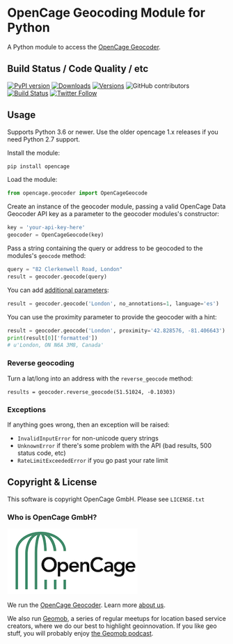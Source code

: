 
# OpenCage Geocoding Module for Python

A Python module to access the [OpenCage Geocoder](https://opencagedata.com/).

## Build Status / Code Quality / etc

[![PyPI version](https://badge.fury.io/py/opencage.svg)](https://badge.fury.io/py/opencage)
[![Downloads](https://pepy.tech/badge/opencage/month)](https://pepy.tech/project/opencage)
[![Versions](https://img.shields.io/pypi/pyversions/opencage)](https://pypi.org/project/opencage/)
![GitHub contributors](https://img.shields.io/github/contributors/opencagedata/python-opencage-geocoder)
[![Build Status](https://travis-ci.com/OpenCageData/python-opencage-geocoder.svg?branch=master)](https://travis-ci.com/OpenCageData/python-opencage-geocoder)
[![Twitter Follow](https://img.shields.io/twitter/follow/OpenCage?label=Follow%20OpenCage&style=social)](https://twitter.com/opencage)

## Usage

Supports Python 3.6 or newer. Use the older opencage 1.x releases if you need Python 2.7 support.

Install the module:

```bash
pip install opencage
```

Load the module:

```python
from opencage.geocoder import OpenCageGeocode
```

Create an instance of the geocoder module, passing a valid OpenCage Data Geocoder API key
as a parameter to the geocoder modules's constructor:

```python
key = 'your-api-key-here'
geocoder = OpenCageGeocode(key)
```

Pass a string containing the query or address to be geocoded to the modules's `geocode` method:

```python
query = "82 Clerkenwell Road, London"
result = geocoder.geocode(query)
```

You can add [additional parameters](https://opencagedata.com/api#forward):

```python
result = geocoder.geocode('London', no_annotations=1, language='es')
```

You can use the proximity parameter to provide the geocoder with a hint:

```python
result = geocoder.geocode('London', proximity='42.828576, -81.406643')
print(result[0]['formatted'])
# u'London, ON N6A 3M8, Canada'
```


### Reverse geocoding

Turn a lat/long into an address with the ``reverse_geocode`` method:

    results = geocoder.reverse_geocode(51.51024, -0.10303)


### Exceptions

If anything goes wrong, then an exception will be raised:
 * ``InvalidInputError`` for non-unicode query strings
 * ``UnknownError`` if there's some problem with the API (bad results, 500 status code, etc)
 * ``RateLimitExceededError`` if you go past your rate limit


## Copyright & License

This software is copyright OpenCage GmbH.
Please see `LICENSE.txt`

### Who is OpenCage GmbH?

<a href="https://opencagedata.com"><img src="opencage_logo_300_150.png"></a>

We run the [OpenCage Geocoder](https://opencagedata.com). Learn more [about us](https://opencagedata.com/about). 

We also run [Geomob](https://thegeomob.com), a series of regular meetups for location based service creators, where we do our best to highlight geoinnovation. If you like geo stuff, you will probably enjoy [the Geomob podcast](https://thegeomob.com/podcast/).
